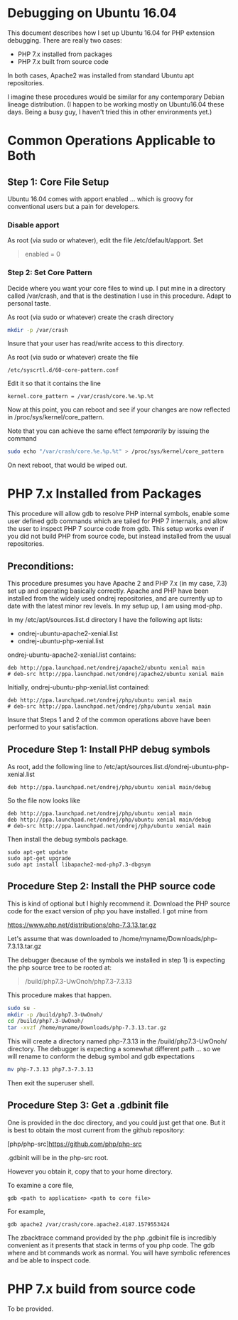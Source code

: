 # Debugging on Ubuntu 16.04

This document describes how I set up Ubuntu 16.04 for PHP extension debugging. There are really two cases: 

* PHP 7.x installed from packages
* PHP 7.x built from source code

In both cases, Apache2 was installed from standard Ubuntu apt repositories. 

I imagine these procedures would be similar for any contemporary Debian lineage distribution. (I happen to be working mostly on Ubuntu16.04 these days. Being a busy guy, I haven't tried this in other environments yet.)


# Common Operations Applicable to Both

## Step 1: Core File Setup

Ubuntu 16.04 comes with apport enabled ... which is groovy for conventional users but a pain for developers. 

### Disable apport

As root (via sudo or whatever), edit the file /etc/default/apport. Set

> enabled = 0

### Step 2: Set Core Pattern 

Decide where you want your core files to wind up. I put mine in a directory called /var/crash, and that is the destination I use in this procedure. Adapt to personal taste. 

As root (via sudo or whatever) create the crash directory

```bash
mkdir -p /var/crash
```

Insure that your user has read/write access to this directory.

As root (via sudo or whatever) create the file 

```
/etc/syscrtl.d/60-core-pattern.conf
```

Edit it so that it contains the line

```
kernel.core_pattern = /var/crash/core.%e.%p.%t
```

Now at this point, you can reboot and see if your changes are now reflected in /proc/sys/kernel/core_pattern. 

Note that you can achieve the same effect *temporarily* by issuing the command

```bash
sudo echo "/var/crash/core.%e.%p.%t" > /proc/sys/kernel/core_pattern
```
On next reboot, that would be wiped out. 

# PHP 7.x Installed from Packages

This procedure will allow gdb to resolve PHP internal symbols, enable some user defined gdb commands which are tailed for PHP 7 internals, and allow the user to inspect PHP 7 source code from gdb. This setup works even if you did not build PHP from source code, but instead installed from the usual repositories.

## Preconditions:

This procedure presumes you have Apache 2 and PHP 7.x (in my case, 7.3) set up and operating basically correctly. Apache and PHP have been installed from the widely used  ondrej repositories, and are currently up to date with the latest minor rev levels. In my setup up, I am using mod-php. 

In my /etc/apt/sources.list.d directory I have the following apt lists:

* ondrej-ubuntu-apache2-xenial.list
* ondrej-ubuntu-php-xenial.list

ondrej-ubuntu-apache2-xenial.list contains:

```
deb http://ppa.launchpad.net/ondrej/apache2/ubuntu xenial main
# deb-src http://ppa.launchpad.net/ondrej/apache2/ubuntu xenial main
```

Initially, ondrej-ubuntu-php-xenial.list contained:

```
deb http://ppa.launchpad.net/ondrej/php/ubuntu xenial main
# deb-src http://ppa.launchpad.net/ondrej/php/ubuntu xenial main
```

Insure that Steps 1 and 2 of the common operations above have been performed 
to your satisfaction. 


## Procedure Step 1: Install PHP debug symbols

As root, add the following line to /etc/apt/sources.list.d/ondrej-ubuntu-php-xenial.list

```
deb http://ppa.launchpad.net/ondrej/php/ubuntu xenial main/debug
```
So the file now looks like

```
deb http://ppa.launchpad.net/ondrej/php/ubuntu xenial main
deb http://ppa.launchpad.net/ondrej/php/ubuntu xenial main/debug
# deb-src http://ppa.launchpad.net/ondrej/php/ubuntu xenial main
```

Then install the debug symbols package. 

```Shell
sudo apt-get update
sudo apt-get upgrade
sudo apt install libapache2-mod-php7.3-dbgsym
```

## Procedure Step 2: Install the PHP source code

This is kind of optional but I highly recommend it. Download the PHP source code for the exact version of php you have installed. I got mine from 

https://www.php.net/distributions/php-7.3.13.tar.gz

Let's assume that was downloaded to /home/myname/Downloads/php-7.3.13.tar.gz

The debugger (because of the symbols we installed in step 1) is expecting the php source tree to be rooted at:

> /build/php7.3-UwOnoh/php7.3-7.3.13

This procedure makes that happen. 

```bash
sudo su -
mkdir -p /build/php7.3-UwOnoh/
cd /build/php7.3-UwOnoh/
tar -xvzf /home/myname/Downloads/php-7.3.13.tar.gz 
```

This will create a directory named php-7.3.13 in the /build/php7.3-UwOnoh/ directory. The debugger is expecting a somewhat different path ... so we will rename to conform the debug symbol and gdb expectations

```bash
mv php-7.3.13 php7.3-7.3.13
```

Then exit the superuser shell. 

## Procedure Step 3: Get a .gdbinit file

One is provided in the doc directory, and you could just get that one. But it is best to obtain the most current from the github repository: 

[php/php-src]https://github.com/php/php-src

.gdbinit will be in the php-src root.

However you obtain it, copy that to your home directory. 

To examine a core file, 

```
gdb <path to application> <path to core file>
```
For example, 

```Shell
gdb apache2 /var/crash/core.apache2.4187.1579553424
```

The zbacktrace command provided by the php .gdbinit file is incredibly convenient as it presents that stack in terms of you php code. The gdb where and bt commands work as normal. You will have symbolic references and be able to inspect code. 

# PHP 7.x build from source code

To be provided. 

